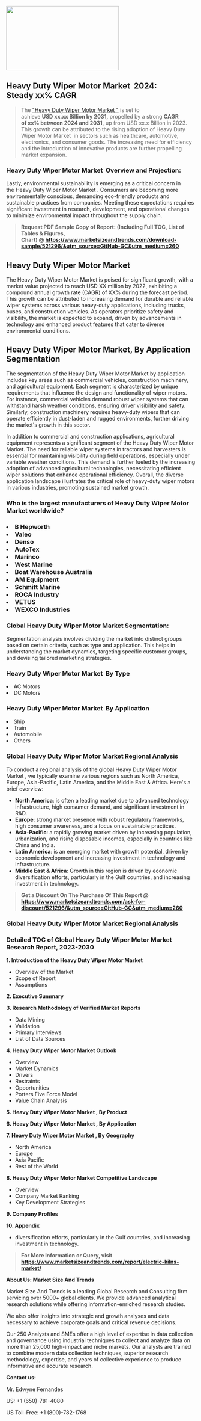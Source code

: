<p><img class="alignnone size-medium wp-image-20088" src="https://ffe5etoiles.com/wp-content/uploads/2024/12/MST1-300x171.png" alt="" width="300" height="171" /></p><h2 id="ember46" class="ember-view reader-text-block__heading-2">Heavy Duty Wiper Motor Market &nbsp;2024: Steady&nbsp;xx% CAGR</h2><blockquote id="ember47" class="ember-view reader-text-block__blockquote">The&nbsp;<a class="app-aware-link " href="https://www.marketsizeandtrends.com/download-sample/521296/&utm_source=GitHub-GC&utm_medium=260" target="_blank" data-test-app-aware-link="">"Heavy Duty Wiper Motor Market "</a>&nbsp;is set to achieve&nbsp;<strong>USD&nbsp;xx.xx&nbsp;Billion by 2031,</strong>&nbsp;propelled by a strong&nbsp;<strong>CAGR of&nbsp;xx% between 2024 and 2031,</strong>&nbsp;up from USD xx.x Billion in 2023. This growth can be attributed to the rising adoption of&nbsp;Heavy Duty Wiper Motor Market &nbsp;in sectors such as healthcare, automotive, electronics, and consumer goods. The increasing need for efficiency and the introduction of innovative products are further propelling market expansion.</blockquote><h3 id="ember48" class="ember-view reader-text-block__heading-3">Heavy Duty Wiper Motor Market &nbsp;Overview and Projection:</h3><p id="ember49" class="ember-view reader-text-block__paragraph">Lastly, environmental sustainability is emerging as a critical concern in the&nbsp;Heavy Duty Wiper Motor Market . Consumers are becoming more environmentally conscious, demanding eco-friendly products and sustainable practices from companies. Meeting these expectations requires significant investment in research, development, and operational changes to minimize environmental impact throughout the supply chain.</p><blockquote id="ember50" class="ember-view reader-text-block__blockquote"><strong>Request PDF Sample Copy of Report: (Including Full TOC, List of Tables &amp; Figures, Chart)&nbsp;@&nbsp;<strong><a href="https://www.marketsizeandtrends.com/download-sample/521296/&utm_source=GitHub-GC&utm_medium=260" target="_blank">https://www.marketsizeandtrends.com/download-sample/521296/&utm_source=GitHub-GC&utm_medium=260</a></strong></strong></blockquote><h3 class=""> <h2>Heavy Duty Wiper Motor Market</h2><p>The Heavy Duty Wiper Motor Market is poised for significant growth, with a market value projected to reach USD XX million by 2022, exhibiting a compound annual growth rate (CAGR) of XX% during the forecast period. This growth can be attributed to increasing demand for durable and reliable wiper systems across various heavy-duty applications, including trucks, buses, and construction vehicles. As operators prioritize safety and visibility, the market is expected to expand, driven by advancements in technology and enhanced product features that cater to diverse environmental conditions.</p><h2>Heavy Duty Wiper Motor Market, By Application Segmentation</h2><p>The segmentation of the Heavy Duty Wiper Motor Market by application includes key areas such as commercial vehicles, construction machinery, and agricultural equipment. Each segment is characterized by unique requirements that influence the design and functionality of wiper motors. For instance, commercial vehicles demand robust wiper systems that can withstand harsh weather conditions, ensuring driver visibility and safety. Similarly, construction machinery requires heavy-duty wipers that can operate efficiently in dust-laden and rugged environments, further driving the market's growth in this sector.</p><p>In addition to commercial and construction applications, agricultural equipment represents a significant segment of the Heavy Duty Wiper Motor Market. The need for reliable wiper systems in tractors and harvesters is essential for maintaining visibility during field operations, especially under variable weather conditions. This demand is further fueled by the increasing adoption of advanced agricultural technologies, necessitating efficient wiper solutions that enhance operational efficiency. Overall, the diverse application landscape illustrates the critical role of heavy-duty wiper motors in various industries, promoting sustained market growth.</p></h3><h3 id="" class="">Who is the largest manufacturers of&nbsp;Heavy Duty Wiper Motor Market worldwide?</h3><h3 class=""></Li><Li>B Hepworth</Li><Li> Valeo</Li><Li> Denso</Li><Li> AutoTex</Li><Li> Marinco</Li><Li> West Marine</Li><Li> Boat Warehouse Australia</Li><Li> AM Equipment</Li><Li> Schmitt Marine</Li><Li> ROCA Industry</Li><Li> VETUS</Li><Li> WEXCO Industries</h3><h3 id="ember53" class="ember-view reader-text-block__heading-3">Global&nbsp;Heavy Duty Wiper Motor Market Segmentation:</h3><p id="ember54" class="ember-view reader-text-block__paragraph">Segmentation analysis involves dividing the market into distinct groups based on certain criteria, such as type and application. This helps in understanding the market dynamics, targeting specific customer groups, and devising tailored marketing strategies.</p><h3 id="" class="">Heavy Duty Wiper Motor Market &nbsp;By Type</h3><p></Li><Li>AC Motors</Li><Li> DC Motors</p><h3 id="" class="">Heavy Duty Wiper Motor Market &nbsp;By Application</h3><p class=""></Li><Li>Ship</Li><Li> Train</Li><Li> Automobile</Li><Li> Others</p><h3 id="ember62" class="ember-view reader-text-block__heading-3">Global Heavy Duty Wiper Motor Market Regional Analysis</h3><p id="ember63" class="ember-view reader-text-block__paragraph">To conduct a regional analysis of the global Heavy Duty Wiper Motor Market , we typically examine various regions such as North America, Europe, Asia-Pacific, Latin America, and the Middle East &amp; Africa. Here's a brief overview:</p><ul><li><strong>North America</strong>: is often a leading market due to advanced technology infrastructure, high consumer demand, and significant investment in R&amp;D.</li><li><strong>Europe</strong>: strong market presence with robust regulatory frameworks, high consumer awareness, and a focus on sustainable practices.</li><li><strong>Asia-Pacific</strong>: a rapidly growing market driven by increasing population, urbanization, and rising disposable incomes, especially in countries like China and India.</li><li><strong>Latin America</strong>: is an emerging market with growth potential, driven by economic development and increasing investment in technology and infrastructure.</li><li><strong>Middle East &amp; Africa</strong>: Growth in this region is driven by economic diversification efforts, particularly in the Gulf countries, and increasing investment in technology.</li></ul><blockquote id="ember61" class="ember-view reader-text-block__blockquote"><strong>Get a Discount On The Purchase Of This Report @ <strong><a href="https://html-cleaner.com/" target="">https://www.marketsizeandtrends.com/ask-for-discount/521296/&utm_source=GitHub-GC&utm_medium=260</a></strong></strong></blockquote><h3 id="ember62" class="ember-view reader-text-block__heading-3">Global Heavy Duty Wiper Motor Market Regional Analysis</h3><h3 id="" class="">Detailed TOC of Global Heavy Duty Wiper Motor Market Research Report, 2023-2030</h3><p id="" class=""><strong>1. Introduction of the Heavy Duty Wiper Motor Market </strong></p><ul><li>Overview of the Market</li><li>Scope of Report</li><li>Assumptions</li></ul><p id="" class=""><strong>2. Executive Summary</strong></p><p id="" class=""><strong>3. Research Methodology of Verified Market Reports</strong></p><ul><li>Data Mining</li><li>Validation</li><li>Primary Interviews</li><li>List of Data Sources</li></ul><p id="" class=""><strong>4. Heavy Duty Wiper Motor Market Outlook</strong></p><ul><li>Overview</li><li>Market Dynamics</li><li>Drivers</li><li>Restraints</li><li>Opportunities</li><li>Porters Five Force Model</li><li>Value Chain Analysis</li></ul><p id="" class=""><strong>5. Heavy Duty Wiper Motor Market , By Product</strong></p><p id="" class=""><strong>6. Heavy Duty Wiper Motor Market , By Application</strong></p><p id="" class=""><strong>7. Heavy Duty Wiper Motor Market , By Geography</strong></p><ul><li>North America</li><li>Europe</li><li>Asia Pacific</li><li>Rest of the World</li></ul><p id="" class=""><strong>8. Heavy Duty Wiper Motor Market Competitive Landscape</strong></p><ul><li>Overview</li><li>Company Market Ranking</li><li>Key Development Strategies</li></ul><p id="" class=""><strong>9. Company Profiles</strong></p><p id="" class=""><strong>10. Appendix</strong></p><ul><li>diversification efforts, particularly in the Gulf countries, and increasing investment in technology.</li></ul><blockquote id="ember65" class="ember-view reader-text-block__blockquote"><strong>For More Information or Query, visit <strong><strong><a href="https://html-cleaner.com/" target="">https://www.marketsizeandtrends.com/report/electric-kilns-market/</a></strong></strong></strong></blockquote><p id="" class=""><strong>About Us: Market Size And Trends</strong></p><p id="" class="">Market Size And Trends is a leading Global Research and Consulting firm servicing over 5000+ global clients. We provide advanced analytical research solutions while offering information-enriched research studies.</p><p id="" class="">We also offer insights into strategic and growth analyses and data necessary to achieve corporate goals and critical revenue decisions.</p><p id="" class="">Our 250 Analysts and SMEs offer a high level of expertise in data collection and governance using industrial techniques to collect and analyze data on more than 25,000 high-impact and niche markets. Our analysts are trained to combine modern data collection techniques, superior research methodology, expertise, and years of collective experience to produce informative and accurate research.</p><p id="" class=""><strong>Contact us:</strong></p><p id="" class="">Mr. Edwyne Fernandes</p><p id="" class="">US: +1 (650)-781-4080</p><p id="" class="">US Toll-Free: +1 (800)-782-1768</p>
